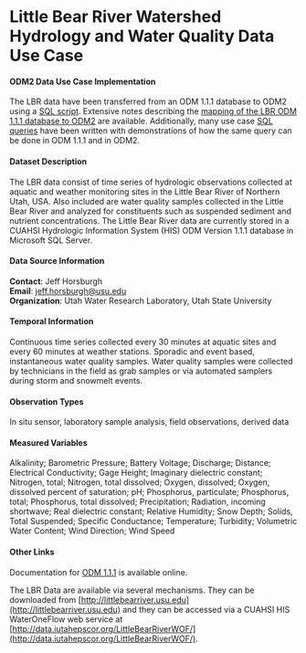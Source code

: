 Little Bear River Watershed Hydrology and Water Quality Data Use Case
=====================================================================

#### ODM2 Data Use Case Implementation ####

The LBR data have been transferred from an ODM 1.1.1 database to ODM2 using a [SQL script](https://github.com/UCHIC/ODM2/blob/master/usecases/littlebearriver/sqlscripts/ODM1.1.1_to_ODM2_LBRODMFULL.sql). Extensive notes describing the [mapping of the LBR ODM 1.1.1 database to ODM2](https://github.com/UCHIC/ODM2/blob/master/usecases/littlebearriver/littlebearriver_notes.md) are available.  Additionally, many use case [SQL queries](https://github.com/UCHIC/ODM2/blob/master/usecases/littlebearriver/sqlscripts/ODM1.1.1_vs_ODM2_Queries_LBRODMFULL.sql) have been written with demonstrations of how the same query can be done in ODM 1.1.1 and in ODM2.

#### Dataset Description ####
The LBR data consist of time series of hydrologic observations collected at aquatic and weather monitoring sites in the Little Bear River of Northern Utah, USA. Also included are water quality samples collected in the Little Bear River and analyzed for constituents such as suspended sediment and nutrient concentrations. The Little Bear River data are currently stored in a CUAHSI Hydrologic Information System (HIS) ODM Version 1.1.1 database in Microsoft SQL Server.  

#### Data Source Information ####

**Contact**:  Jeff Horsburgh  
**Email**:  jeff.horsburgh@usu.edu  
**Organization**:  Utah Water Research Laboratory, Utah State University

#### Temporal Information ####

Continuous time series collected every 30 minutes at aquatic sites and every 60 minutes at weather stations. Sporadic and event based, instantaneous water quality samples. Water quality samples were collected by technicians in the field as grab samples or via automated samplers during storm and snowmelt events.

#### Observation Types ####

In situ sensor, laboratory sample analysis, field observations, derived data

#### Measured Variables ####

Alkalinity; Barometric Pressure; Battery Voltage; Discharge; Distance; Electrical Conductivity; Gage Height; Imaginary dielectric constant; Nitrogen, total; Nitrogen, total dissolved; Oxygen, dissolved; Oxygen, dissolved percent of saturation; pH; Phosphorus, particulate; Phosphorus, total; Phosphorus, total dissolved; Precipitation; Radiation, incoming shortwave; Real dielectric constant; Relative Humidity; Snow Depth; Solids, Total Suspended; Specific Conductance; Temperature; Turbidity; Volumetric Water Content; Wind Direction; Wind Speed

#### Other Links ####

Documentation for [ODM 1.1.1](http://hydroserver.codeplex.com/wikipage?title=Observations%20Data%20Model&referringTitle=Documentation) is available online. 

The LBR Data are available via several mechanisms.  They can be downloaded from [http://littlebearriver.usu.edu](http://littlebearriver.usu.edu) and they can be accessed via a CUAHSI HIS WaterOneFlow web service at [http://data.iutahepscor.org/LittleBearRiverWOF/](http://data.iutahepscor.org/LittleBearRiverWOF/).


